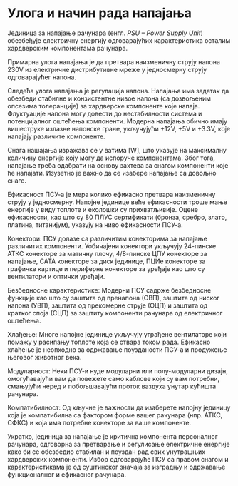 # Улога и начин рада напајања

Јединица за напајање рачунара (енгл. *PSU – Power Supply Unit*) обезбеђује
електричну енергију одговарајућих карактеристика осталим хардверским
компонентама рачунара.

Примарна улога напајања је да претвара наизменичну струју напона 230V из
електричне дистрибутивне мреже у једносмерну струју одговарајућег напона.

Следећа улога напајања је регулација напона. Напајања има задатак да обезбеди
стабилне и конзистентне нивое напона (са дозвољеним опсезима толеранције) за
хардверске компоненте које напаја. Флуктуације напона могу довести до
нестабилности система и потенцијалног оштећења компоненти. Модерна напајања
обично имају вишеструке излазне напонске гране, укључујући +12V, +5V и +3.3V,
које напајају различите компоненте.

Снага нашајања изражава се у ватима [W], што указује на максималну количину
енергије коју могу да испоруче компонентама. Због тога, напајање треба одабрати
на основу захтева за снагом компоненти које ће напајати. Изузетно је важно да
се изабере напајање са довољно снаге.

Ефикасност ПСУ-а је мера колико ефикасно претвара наизменичну струју у једносмерну. Напојне јединице веће ефикасности троше мање енергије у виду топлоте и еколошки су прихватљивије. Оцене ефикасности, као што су 80 ПЛУС сертификати (бронза, сребро, злато, платина, титанијум), указују на ниво ефикасности ПСУ-а.

Конектори: ПСУ долазе са различитим конекторима за напајање различитих компоненти. Уобичајени конектори укључују 24-пинске АТКС конекторе за матичну плочу, 4/8-пинске ЦПУ конекторе за напајање, САТА конекторе за диск јединице, ПЦИе конекторе за графичке картице и периферне конекторе за уређаје као што су вентилатори и оптички уређаји.

Безбедносне карактеристике: Модерни ПСУ садрже безбедносне функције као што су заштита од пренапона (ОВП), заштита од ниског напона (УВП), заштита од прекомерне струје (ОЦП) и заштита од кратког споја (СЦП) за заштиту компоненти рачунара од електричног оштећења.

Хлађење: Многе напојне јединице укључују уграђене вентилаторе који помажу у расипању топлоте која се ствара током рада. Ефикасно хлађење је неопходно за одржавање поузданости ПСУ-а и продужење његовог животног века.

Модуларност: Неки ПСУ-и нуде модуларни или полу-модуларни дизајн, омогућавајући вам да повежете само каблове који су вам потребни, смањујући неред и побољшавајући проток ваздуха унутар кућишта рачунара.

Компатибилност: Од кључне је важности да изаберете напојну јединицу која је компатибилна са фактором форме вашег рачунара (нпр. АТКС, СФКС) и која има потребне конекторе за ваше компоненте.

Укратко, јединица за напајање је критична компонента персоналног рачунара, одговорна за претварање и регулисање електричне енергије како би се обезбедио стабилан и поуздан рад свих унутрашњих хардверских компоненти. Избор одговарајуће ПСУ са правом снагом и карактеристикама је од суштинског значаја за изградњу и одржавање функционалног и ефикасног рачунара.
